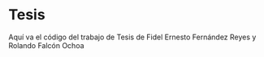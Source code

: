 # Tesis
Aquí va el código del trabajo de Tesis de Fidel Ernesto Fernández Reyes y Rolando Falcón Ochoa
